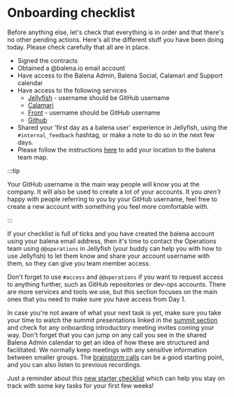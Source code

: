 # Onboarding checklist

Before anything else, let's check that everything is in order and that there's no other pending actions. Here's all the different stuff you have been doing today. Please check carefully that all are in place.

* Signed the contracts
* Obtained a @balena.io email account
* Have access to the Balena Admin, Balena Social, Calamari and Support calendar
* Have access to the following services
  * [Jellyfish](https://jel.ly.fish/) - username should be GitHub username
  * [Calamari](https://balena.calamari.io/)
  * [Front](https://app.frontapp.com/) - username should be GitHub username
  * [Github](https://github.com)
* Shared your 'first day as a balena user' experience in Jellyfish, using the `#internal_feedback` hashtag, or make a note to do so in the next few days.
* Please follow the instructions [here](./add-your-pin-to-our-team-map.md) to add your location to the balena team map.

:::tip

Your GitHub username is the main way people will know you at the company. It will also be used to create a lot of your accounts. It you _aren't_ happy with people referring to you by your GitHub username, feel free to create a new account with something you feel more comfortable with.

:::

If your checklist is full of ticks and you have created the balena account using your balena email address, then it's time to contact the Operations team using `@@operations` in Jellyfish (your buddy can help you with how to use Jellyfish) to let them know and share your account username with them, so they can give you team member access.

Don't forget to use `#access` and `@@operations` if you want to request access to anything further, such as GitHub repositories or dev-ops accounts. There are more services and tools we use, but this section focuses on the main ones that you need to make sure you have access from Day 1.

In case you're not aware of what your next task is yet, make sure you take your time to watch the summit presentations linked in the [summit section](../culture/summit.md) and check for any onboarding introductory meeting invites coming your way. Don't forget that you can jump on any call you see in the shared Balena Admin calendar to get an idea of how these are structured and facilitated. We normally keep meetings with any sensitive information between smaller groups. The [brainstorm calls](../how-we-work/contracts-glossary/brainstorm-calls.md) can be a good starting point, and you can also listen to previous recordings.

Just a reminder about this [new starter checklist](https://docs.google.com/spreadsheets/d/1cQZz8in9iEhsM2_LNaI36tvX_TH1c7RgC-uem78aMV8/edit?ts=5fb3d7b8#gid=0) which can help you stay on track with some key tasks for your first few weeks!
